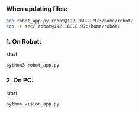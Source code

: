 

### When updating files:
```bash
scp robot_app.py robot@192.168.8.97:/home/robot/
scp -r src/ robot@192.168.8.97:/home/robot/
```

### 1. On Robot:
start
```bash
python3 robot_app.py
```

### 2. On PC:
start
```bash
python vision_app.py
```
